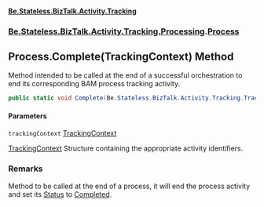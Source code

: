 #### [Be.Stateless.BizTalk.Activity.Tracking](README.md 'README')
### [Be.Stateless.BizTalk.Activity.Tracking.Processing](Be.Stateless.BizTalk.Activity.Tracking.Processing.md 'Be.Stateless.BizTalk.Activity.Tracking.Processing').[Process](Process.md 'Be.Stateless.BizTalk.Activity.Tracking.Processing.Process')

## Process.Complete(TrackingContext) Method

Method intended to be called at the end of a successful orchestration to end its corresponding BAM process tracking
activity.

```csharp
public static void Complete(Be.Stateless.BizTalk.Activity.Tracking.TrackingContext trackingContext);
```
#### Parameters

<a name='Be.Stateless.BizTalk.Activity.Tracking.Processing.Process.Complete(Be.Stateless.BizTalk.Activity.Tracking.TrackingContext).trackingContext'></a>

`trackingContext` [TrackingContext](TrackingContext.md 'Be.Stateless.BizTalk.Activity.Tracking.TrackingContext')

[TrackingContext](TrackingContext.md 'Be.Stateless.BizTalk.Activity.Tracking.TrackingContext')
            Structure containing the appropriate activity identifiers.

### Remarks
Method to be called at the end of a process, it will end the process activity and set its [Status](Process.Status.md 'Be.Stateless.BizTalk.Activity.Tracking.Processing.Process.Status') to [Completed](TrackingStatus.Completed.md 'Be.Stateless.BizTalk.Activity.Tracking.TrackingStatus.Completed').